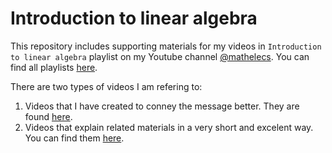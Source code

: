 # Introduction to linear algebra
This repository includes supporting materials for my videos in `Introduction to linear algebra` playlist on my Youtube channel [@mathelecs](https://www.youtube.com/channel/UC5ZK0iyo5U5-lCbVb6U9SVA/videos). You can find all playlists [here](https://www.youtube.com/channel/UC5ZK0iyo5U5-lCbVb6U9SVA/playlists).

There are two types of videos I am refering to:
1. Videos that I have created to conney the message better. They are found [here]().
2. Videos that explain related materials in a very short and excelent way. You can find them [here]().
